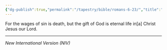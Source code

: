 ```yaml
---
{"dg-publish":true,"permalink":"/tapestry/bible/romans-6-23/","title":"Romans 6 :23","tags":["bible"],"dgHomeLink":true,"dgShowLocalGraph":true,"dgEnableSearch":true}
---
```


For the wages of sin is death, but the gift of God is eternal life in[a] Christ Jesus our Lord.

---
*New International Version (NIV)*